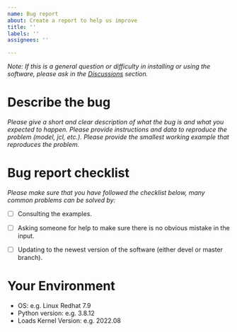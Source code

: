 ```yaml
---
name: Bug report
about: Create a report to help us improve
title: ''
labels: ''
assignees: ''

---
```


*Note: If this is a general question or difficulty in installing or using the software, please ask in the [Discussions](https://github.com/DLR-AE/LoadsKernel/discussions) section.*

# Describe the bug
*Please give a short and clear description of what the bug is and what you expected to happen. Please provide instructions and data to reproduce the problem (model, jcl, etc.). Please provide the smallest working example that reproduces the problem.*


# Bug report checklist
*Please make sure that you have followed the checklist below, many common problems can be solved by:*

- [ ] Consulting the examples.
- [ ] Asking someone for help to make sure there is no obvious mistake in the input.
- [ ] Updating to the newest version of the software (either devel or master branch).


# Your Environment
 - OS: e.g. Linux Redhat 7.9
 - Python version: e.g. 3.8.12
 - Loads Kernel Version: e.g. 2022.08
